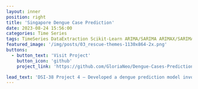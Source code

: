 ```yaml
---
layout: inner
position: right
title: 'Singapore Dengue Case Prediction'
date: 2023-08-24 15:56:00
categories: Time Series
tags: TimeSeries DataExtraction Scikit-Learn ARIMA/SARIMA ARIMAX/SARIMAX DecisionTree RandomForest SVR
featured_image: '/img/posts/03_rescue-themes-1130x864-2x.png'
buttons:
  - button_text: 'Visit Project'
    button_icon: 'github'
    project_link: 'https://github.com/GloriaNeo/Dengue-Cases-Prediction'

lead_text: 'DSI-38 Project 4 – Developed a dengue prediction model involving a 12-week prediction window, and subsequently performing Cost-Benefit Analysis of Wolbachia Implementation.'
---
```

